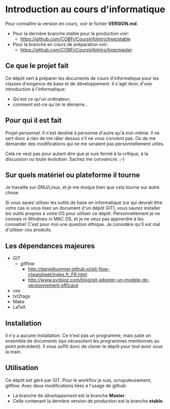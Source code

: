 Introduction au cours d'informatique
====================================
Pour connaître la version en cours, voir le fichier **VERSION.md**.

* Pour la dernière branche stable pour la production voir:
	* https://github.com/COBFr/CoursInfoIntro/tree/stable
* Pour la branche en cours de préparation voir:
	* https://github.com/COBFr/CoursInfoIntro/tree/master


Ce que le projet fait
---------------------
Ce dépôt sert à préparer les documents de cours d'informatique pour les classes
d'exigence de base et de développement. Il s'agit donc d'une introduction à
l'informatique:

* Qu'est ce qu'un ordinateur;
* comment est-ce qu'on le démarre...


Pour qui il est fait
--------------------
Projet personnel. Il n'est destiné à personne d'autre qu'à moi-même. Il ne sert
donc à rien de me râler dessus s'il ne vous convient pas. Où de me demander des
modifications qui ne me seraient pas personnellement utiles.

Cela ne veut pas pour autant dire que je suis fermé à la critique, à la
discussion ou toute évolution. Sachez me convaincre. ;-)


Sur quels matériel ou plateforme il tourne
-----------------------------------------
Je travaille sur GNU/Linux, et je me moque bien que cela tourne sur autre chose.

Si vous savez utiliser les outils de base en informatique (ce qui devrait être
votre cas si vous lisez un document d'un dépôt GIT), vous saurez installer les
outils propres à votre OS pour utiliser ce dépôt. Personnellement je ne connais
ni Windows ni MAC OS, et je ne veux pas apprendre à les connaître! C'est pour
moi une question éthique. Je considère qu'il est mal d'utiliser ces produits.


Les dépendances majeures
------------------------
* GIT
	* gitflow
		* http://danielkummer.github.io/git-flow-cheatsheet/index.fr_FR.html
		* http://www.synbioz.com/blog/git-adopter-un-modele-de-versionnement-efficace
* vim
* txt2tags
* Make
* LaTeX


Installation
------------
Il n'y a aucune installation. Ce n'est pas un programme, mais juste un ensemble
de documents (qui nécessitent les programmes mentionnés au point précédent).
Il vous suffit donc de cloner le dépôt pour tout avoir sous la main.


Utilisation
-----------
Ce dépôt est géré par GIT. Pour le workflov je suis, scrupuleusement, gitflow.
Avec deux modifications liées à l'usage de github:

* La branche de *développement* est la branche **Master**.
* Celle contenant la dernière version de *production* est la branche **stable**.


